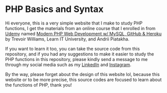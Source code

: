 # PHP Basics and Syntax #

Hi everyone, this is a very simple website that I make to study PHP functions, I get the materials from an online course that I enrolled in from [Udemy](https://www.udemy.com/ "Udemy") named [
Modern PHP Web Development w/ MySQL, GitHub & Heroku](https://www.udemy.com/course/advanced-php-web-development-w-mysql-github-bootstrap-4/ "
Modern PHP Web Development w/ MySQL, GitHub & Heroku") by Trevoir Williams, Learn IT University, and Andrii Piatakha. 

If you want to learn it too, you can take the source code from this repository, and if you had any suggestions to make it easier to study the PHP functions in this repository, please kindly send a message to me through my social media such as my [LinkedIn](https://www.linkedin.com/in/gede-yoga-arisudana-81a52a1bb/ "LinkedIn") and [Instagram](https://www.instagram.com/yogarsdna/ "Instagram").

By the way, please forget about the design of this website lol, because this website or to be more precise, this source codes are focused to learn about the functions of PHP, thank you!
